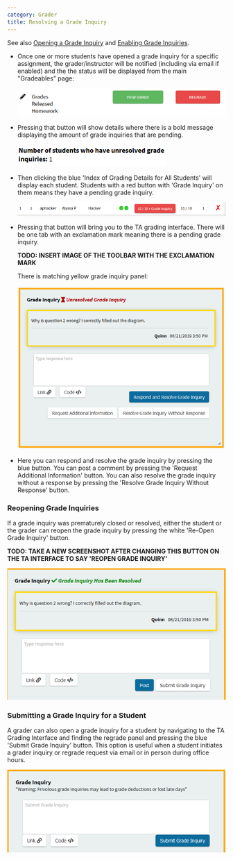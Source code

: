 ```yaml
---
category: Grader
title: Resolving a Grade Inquiry
---
```


See also [Opening a Grade Inquiry](../student/grade_inquiry_student)
and [Enabling Grade Inquiries](../instructor/grade_inquiry_instructor).

* Once one or more students have opened a grade inquiry for a specific
  assignment, the grader/instructor will be notified (including via
  email if enabled) and the the status will be displayed from the main
  "Gradeables" page:

  ![](/images/instructor_pending_grade_inquiry_gradeable_page.PNG)

* Pressing that button will show details where there is a bold message
  displaying the amount of grade inquiries that are pending.

  ![](/images/instructor_grade_inquiry_bold.PNG)  

* Then clicking the blue 'Index of Grading Details for All Students'
  will display each student. Students with a red button with 'Grade
  Inquiry' on them means they have a pending grade inquiry.

  ![](/images/instructor_red_grade_inquiry_button.PNG)

* Pressing that button will bring you to the TA grading
  interface. There will be one tab with an exclamation mark meaning
  there is a pending grade inquiry.

  **TODO: INSERT IMAGE OF THE TOOLBAR WITH THE EXCLAMATION MARK**

  There is matching yellow grade inquiry panel:

  ![](/images/instructor_grade_inquiry_panel.PNG)  

* Here you can respond and resolve the grade inquiry by pressing the
  blue button. You can post a comment by pressing the 'Request
  Additional Information' button. You can also resolve the grade
  inquiry without a response by pressing the 'Resolve Grade Inquiry
  Without Response' button.


### Reopening Grade Inquiries

If a grade inquiry was prematurely closed or resolved, either the
student or the grader can reopen the grade inquiry by pressing the
white 'Re-Open Grade Inquiry' button.

**TODO: TAKE A NEW SCREENSHOT AFTER CHANGING THIS BUTTON ON THE TA
  INTERFACE TO SAY 'REOPEN GRADE INQUIRY'**

![](/images/instructor_reload_grade_inquiry.PNG)


### Submitting a Grade Inquiry for a Student

A grader can also open a grade inquiry for a student by navigating to
the TA Grading Interface and finding the regrade panel and pressing
the blue 'Submit Grade Inquiry' button.  This option is useful when a
student initiates a grader inquiry or regrade request via email or in
person during office hours.  

![](/images/instructor_grade_inquiry_submit.PNG)
